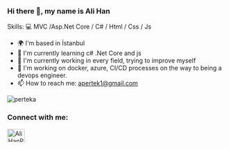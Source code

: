 ### Hi there 👋, my name is Ali Han

Skills: 💻 MVC /Asp.Net Core / C# / Html / Css / Js

- 🌍 I'm based in İstanbul
- 🌱 I'm currently learning c# .Net Core and js
- 🔭 I'm currently working in every field, trying to improve myself
- 🧠 I'm working on docker, azure, CI/CD processes on the way to being a devops engineer.
- 📫 How to reach me: apertek1@gmail.com 

<p align="left"> <img src="https://komarev.com/ghpvc/?username=perteka&label=Profile%20views&color=0e75b6&style=flat" alt="perteka" /> </p>

<h3 align="left">Connect with me:</h3>

<a href="https://www.linkedin.com/in/ali-han-pertek-1a265b210/" target="blank"><img align="center" src="https://raw.githubusercontent.com/rahuldkjain/github-profile-readme-generator/master/src/images/icons/Social/linked-in-alt.svg" alt="AliHanPertek" height="30" width="40" /></a>
